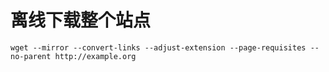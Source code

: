 # 离线下载整个站点

```
wget --mirror --convert-links --adjust-extension --page-requisites --no-parent http://example.org
```
